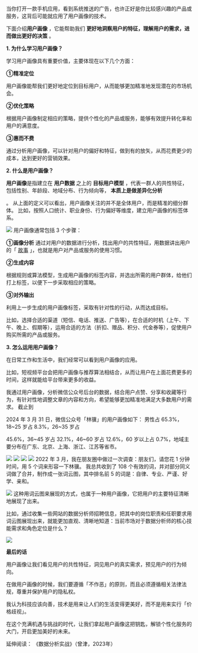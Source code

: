 当你打开一款手机应用，看到系统推送的广告，也许正好是你比较感兴趣的产品或服务，这背后可能就应用了用户画像的技术。  

下面介绍**用户画像** ，它能帮助我们 **更好地洞察用户的特征，理解用户的需求，进而做出更好的决策** 。  

**1. 为什么学习用户画像？**

 

学习用户画像具有重要价值，主要体现在以下几个方面： 

**①精准定位**

用户画像能帮我们更好地定位到目标用户，从而能够更加精准地发现潜在的市场机会。 

**②优化策略**

根据用户画像制定相应的策略，提供个性化的产品或服务，能够有效提升转化率和用户的满意度。 

**③惠而不费**

通过分析用户画像，可以针对用户的偏好和特征，做到有的放矢，从而花费更少的成本，达到更好的营销效果。  

**2. 什么是用户画像？**

 

**用户画像**是指建立在 **用户数据** 之上的 **目标用户模型** ，代表一群人的共性特征，包括性别、年龄段、地域分布、行为倾向等， **本质上是做差异化分析**

。  从上面的定义可以看出，用户画像关注的并不是全体用户，而是精准的细分群体。  比如，按照人口统计、职业身份、行为偏好等维度，建立用户画像的标签体系。

![](https://mmbiz.qpic.cn/mmbiz_png/giaycic3UNwo2Y7oTvmhMS8ecDKoJ0lBf6xfkwodF9vN8ZJEKaibu0lefgicOzWVycJxib6BGhHnx49aWwNt2sVmCHA/640?wx_fmt=png&from=appmsg) 用户画像通常包括 3 个步骤： 

**①画像分析** 通过对用户的数据进行分析，找出用户的共性特征，用数据讲出用户的「 [故事](https://mp.weixin.qq.com/s?__biz=MzA4ODE2OTIxMw==&mid=2653481850&idx=1&sn=fc4653c8a6b298a34a8d2f3b142860e5&scene=21#wechat_redirect) 」，也就是用户对产品或服务的使用习惯。 

**②生成内容**

根据规则或算法模型，生成用户画像的标签内容，并选出所需的用户群体，给他们打上标签，以便下一步采取相应的策略。 

**③对外输出**

利用上一步生成的用户画像标签，采取有针对性的行动，从而达成目标。

比如，选择合适的渠道（短信、电话、推送、广告等），在合适的时机（上午、下午、晚上、假期等），运用合适的方法（折扣、赠品、积分、代金券等），促使用户购买所需的产品或服务。

**3. 怎么运用用户画像？**

 

在日常工作和生活中，我们经常可以看到用户画像的应用。

比如，短视频平台会把用户画像与推荐算法相结合，从而让用户在上面花费更多的时间，这样就能给平台带来更多的收益。

我通过用户画像，分析微信公众号后台的数据，结合用户点赞、分享和收藏等行为，有针对性地调整文章的内容和方向，希望能够更加精准地满足大多数用户的需求。  截止到

2024 年 3 月 31 日，微信公众号「林骥」的用户画像如下：  男性占 65.3%，18~25 岁占 8.3%，26~35 岁占

45.6%，36~45 岁占 32.1%，46~60 岁占 12.6%，60 岁以上占 0.7%，地域主要分布在广东、北京、上海、浙江、江苏等省市。

![](https://mmbiz.qpic.cn/mmbiz_png/giaycic3UNwo2Y7oTvmhMS8ecDKoJ0lBf6KD8ZicP5cC31GKochbCb8bYORhoku70B1Sudic6QbndTwMts5oVZYTNQ/640?wx_fmt=png&from=appmsg) ![](https://mmbiz.qpic.cn/mmbiz_png/giaycic3UNwo2Y7oTvmhMS8ecDKoJ0lBf6RMSXXW2eALFdK4PyIx8soxG1aSnxez26tHwzZrMp3r9hKzIyIEt5Ug/640?wx_fmt=png&from=appmsg) ![](https://mmbiz.qpic.cn/mmbiz_png/giaycic3UNwo2Y7oTvmhMS8ecDKoJ0lBf6RNuae72kL7YAzNMJKPhBlOonibjsBjiarpKqlqF9rRiaSzeYhtOxN9JDQ/640?wx_fmt=png&from=appmsg) ![](https://mmbiz.qpic.cn/mmbiz_png/giaycic3UNwo2Y7oTvmhMS8ecDKoJ0lBf6TZ8P0NOeaRXeZ8o9kGEtIeXNLSQwmv6bgndMS6aFZGZON2nykChVtw/640?wx_fmt=png&from=appmsg) 2022 年 3 月，我在朋友圈中做过一次调查：朋友们，请您花 1 分钟时间，用 5 个词来形容一下林骥。  我总共收到了 108 个有效的词，并对部分同义词做了合并，制作成一张词云图，其中排名前 5 的词是：自律、专业、严谨、好学、亲和。

![](https://mmbiz.qpic.cn/mmbiz_png/giaycic3UNwo2Y7oTvmhMS8ecDKoJ0lBf6icI4PJDyJqicFJ0ms6orG8msxnLs1ZFMkvf19ntFFA8YbgHZrcLMKgwA/640?wx_fmt=png&from=appmsg) 这种用词云图来展现的方式，也属于一种用户画像，它把用户的主要特征清晰地展现了出来。

比如，通过收集一些网站的数据分析师招聘信息，把其中的岗位职责和任职要求用词云图展现出来，就能更加直观、清晰地知道：当前市场对于数据分析师的核心技能需求和角色定位是什么？

![](https://mmbiz.qpic.cn/mmbiz_png/giaycic3UNwo2Y7oTvmhMS8ecDKoJ0lBf6cmN76ibFKGoLia3LbqEBbHk7cDicpDzX6EvbPQncEXzEZvrIyibqfYH14g/640?wx_fmt=png&from=appmsg) 

**最后的话**

 用户画像让我们看见用户的共性特征，洞见用户的真实需求，预见用户的行为倾向。

在做用户画像的时候，我们要遵循「不作恶」的原则，而且必须遵循相关法律法规，尊重并保护用户的隐私权。

我认为科技应该向善，技术是用来让人们的生活变得更美好，而不是用来实行「价格歧视」。

在这个充满机遇与挑战的时代，让我们拿起用户画像这把钥匙，解锁个性化服务的大门，开启更加美好的未来。  

延伸阅读：  《数据分析实战》（曾津，2023年）